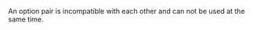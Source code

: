
An option pair is incompatible with each other and can not be used at the same
time.

<a id="ERR_INPUT_TYPE_NOT_ALLOWED"></a>
